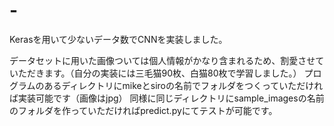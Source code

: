 # -
Kerasを用いて少ないデータ数でCNNを実装しました。

データセットに用いた画像ついては個人情報がかなり含まれるため、割愛させていただきます。（自分の実装には三毛猫90枚、白猫80枚で学習しました。）
プログラムのあるディレクトリにmikeとsiroの名前でフォルダをつくっていただければ実装可能です（画像はjpg）
同様に同じディレクトリにsample_imagesの名前のフォルダを作っていただければpredict.pyにてテストが可能です。
